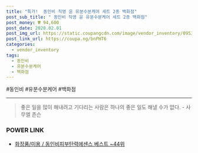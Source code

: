 ```yaml
--- 
title: "특가!  동인비 직영 윤 유분수분케어 세트 2종 백화점" 
post_sub_title: " 동인비 직영 윤 유분수분케어 세트 2종 백화점" 
post_money: ₩ 94,600 
post_date: 2020.02.01 
post_img_url: https://static.coupangcdn.com/image/vendor_inventory/0953/6fc6d7e9d6589281f1cdd5557c09ffc9c3d380763f0c4398f6932fc6438e.jpg 
post_link_url: https://coupa.ng/bnPHT6 
categories: 
  - vendor_inventory 
tags: 
  - 동인비 
  - 유분수분케어 
  - 백화점 
--- 
```

  #동인비 #유분수분케어 #백화점 
<hr> 

> 좋은 일을 많이 해내려고 기다리는 사람은 하나의 좋은 일도 해낼 수가 없다. - 사무엘 존슨 


### POWER LINK

* <a href="https://blog.naver.com/santokki14/221792338305" target="_blank">화장품/미용 / 동인비피부탄력에센스 베스트 ~44위</a>
